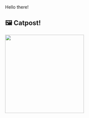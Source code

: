 Hello there!



## 🖼️ Catpost!

<sub>
    <img src="https://cdn2.thecatapi.com/images/81e.gif" height="256">
</sub>

